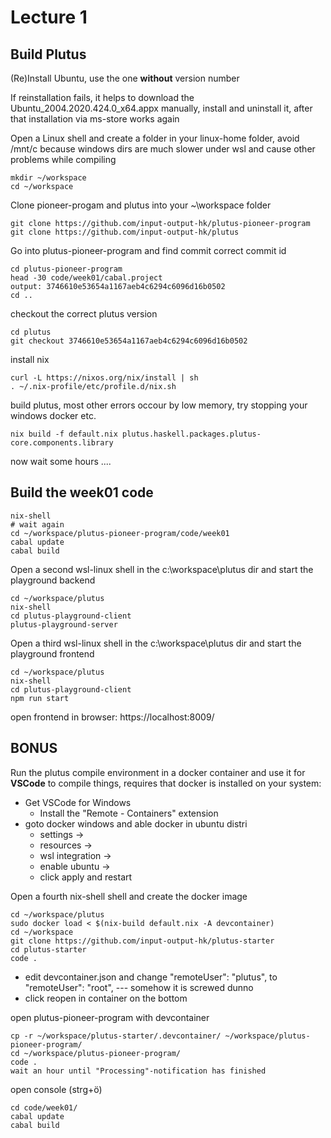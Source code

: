 # Lecture 1

## Build Plutus

(Re)Install Ubuntu, use the one **without** version number

 If reinstallation fails, it helps to download the Ubuntu_2004.2020.424.0_x64.appx manually, install and uninstall it, after that installation via ms-store works again

 Open a Linux shell and create a folder in your linux-home folder, avoid /mnt/c because windows dirs are much slower under wsl and cause other problems while compiling

    mkdir ~/workspace
    cd ~/workspace

Clone pioneer-progam and plutus into your ~\workspace folder

    git clone https://github.com/input-output-hk/plutus-pioneer-program
    git clone https://github.com/input-output-hk/plutus

Go into plutus-pioneer-program and find commit correct commit id

    cd plutus-pioneer-program
    head -30 code/week01/cabal.project
    output: 3746610e53654a1167aeb4c6294c6096d16b0502
    cd ..

checkout the correct plutus version

    cd plutus
    git checkout 3746610e53654a1167aeb4c6294c6096d16b0502

install nix

    curl -L https://nixos.org/nix/install | sh
    . ~/.nix-profile/etc/profile.d/nix.sh

build plutus, most other errors occour by low memory, try stopping your windows docker etc.

    nix build -f default.nix plutus.haskell.packages.plutus-core.components.library

now wait some hours ....

## Build the week01 code

    nix-shell
    # wait again
    cd ~/workspace/plutus-pioneer-program/code/week01
    cabal update 
    cabal build

Open a second wsl-linux shell in the c:\workspace\plutus dir and start 
the playground backend

    cd ~/workspace/plutus
    nix-shell
    cd plutus-playground-client
    plutus-playground-server

Open a third wsl-linux shell in the c:\workspace\plutus dir and start the playground frontend

    cd ~/workspace/plutus
    nix-shell
    cd plutus-playground-client
    npm run start

open frontend in browser: https://localhost:8009/

## BONUS

Run the plutus compile environment in a docker container and use it for **VSCode** to compile things, requires that docker is installed on your system:

  * Get VSCode for Windows
    * Install the "Remote - Containers" extension
  * goto docker windows and able docker in ubuntu distri
    * settings -> 
    * resources -> 
    * wsl integration -> 
    * enable ubuntu -> 
    * click apply and restart

Open a fourth nix-shell shell and create the docker image

    cd ~/workspace/plutus
    sudo docker load < $(nix-build default.nix -A devcontainer)
    cd ~/workspace
    git clone https://github.com/input-output-hk/plutus-starter
    cd plutus-starter
    code .

  * edit devcontainer.json and change "remoteUser": "plutus", to "remoteUser": "root", --- somehow it is screwed dunno
  * click reopen in container on the bottom

open plutus-pioneer-program with devcontainer

    cp -r ~/workspace/plutus-starter/.devcontainer/ ~/workspace/plutus-pioneer-program/
    cd ~/workspace/plutus-pioneer-program/
    code .
    wait an hour until "Processing"-notification has finished

open console (strg+ö)

    cd code/week01/
    cabal update
    cabal build